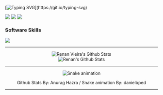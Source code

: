 [![Typing SVG](https://readme-typing-svg.demolab.com?font=Josefin+Sans&weight=500&size=30&duration=6000&pause=1000&color=FFFFFF&random=false&width=435&lines=Hello+there%2C+I'm+Renan+Vieira!;Systems+Analyst+and+Developer.)](https://git.io/typing-svg)

[//]: # (https://github-readme-stats.vercel.app) 
[//]: # (width="435px" height="233px")

<div>
  <a href="https://renanvieira.dev" target="_blank"><img src="https://skillicons.dev/icons?i=devto" target="_blank"></a> 
  <a href="https://www.linkedin.com/in/vieirarenanv" target="_blank"><img src="https://skillicons.dev/icons?i=linkedin" target="_blank"></a> 
  <a href="mailto:vieirarenanv@gmail.com"><img src="https://skillicons.dev/icons?i=gmail" target="_blank"></a>
</div>

### Software Skills

<p>
  <a href="https://skillicons.dev">
    <img src="https://skillicons.dev/icons?i=html,css,js" />
  </a>
</p>

<hr/>

  <div align="center">
    <img alt="Renan Vieira's Github Stats" src="https://github-readme-stats-sand-seven-98.vercel.app/api/top-langs/?username=vieirarenanv&layout=compact&show_icons=true&theme=dark&langs_count=8&size_weight=0.5&count_weight=0.5"/>
  </div>
  <div align="center">
    <img alt="Renan's Github Stats" src="https://github-readme-stats-sand-seven-98.vercel.app/api?username=vieirarenanv&show_icons=true&count_private=true&theme=dark" />
  </div>

<hr/>

<div align="center">
  
  ![Snake animation](https://github.com/danielbped/danielbped/blob/output/github-contribution-grid-snake.svg)
  
</div>

<div align="center">
  <p>Github Stats By: Anurag Hazra / Snake animation By: danielbped</p>
</div>

<hr/>
